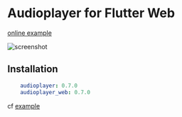 # Audioplayer for Flutter Web

[online example](https://rxlabz.github.io/audioplayer)

![screenshot](https://rxlabz.github.io/audioplayer/audioplayer.png)

## Installation

```yaml
    audioplayer: 0.7.0
    audioplayer_web: 0.7.0  
```

cf [example](../example)

